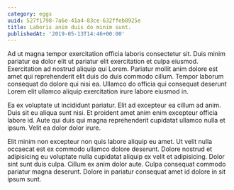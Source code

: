 ```yaml
---
category: eggs
uuid: 527f1798-7a6e-41a4-83ce-632ffeb8925e
title: Laboris anim duis do minim sunt.
publishedAt: '2019-05-13T14:46+00:00'
---
```


Ad ut magna tempor exercitation officia laboris consectetur sit. Duis minim pariatur ea dolor elit ut pariatur elit exercitation et culpa eiusmod. Exercitation ad nostrud aliquip qui Lorem. Pariatur mollit anim dolore est amet qui reprehenderit elit duis do duis commodo cillum. Tempor laborum consequat do dolore qui nisi ea. Ullamco do officia qui consequat deserunt Lorem elit ullamco aliquip exercitation irure labore eiusmod in.

Ea ex voluptate ut incididunt pariatur. Elit ad excepteur ea cillum ad anim. Duis sit eu aliqua sunt nisi. Et proident amet anim enim excepteur officia labore id. Aute qui duis qui magna reprehenderit cupidatat ullamco nulla et ipsum. Velit ea dolor dolor irure.

Elit minim non excepteur non quis labore aliquip eu amet. Ut velit nulla occaecat est ex commodo ullamco dolore deserunt. Dolore nostrud et adipisicing eu voluptate nulla cupidatat aliquip ex velit et adipisicing. Dolor sint sunt duis culpa. Cillum ex anim dolor aute. Culpa consequat commodo pariatur magna deserunt. Dolore in pariatur consequat amet id dolore in sit ipsum sunt.
